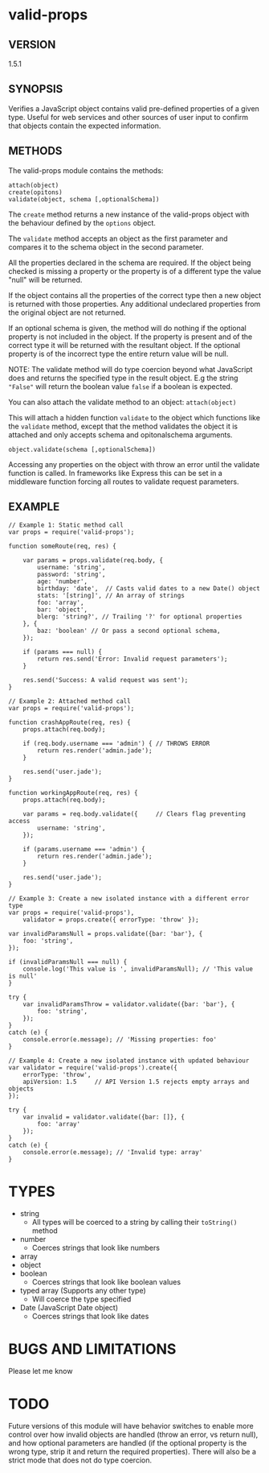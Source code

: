 valid-props
===========

## VERSION
1.5.1

## SYNOPSIS
Verifies a JavaScript object contains valid pre-defined properties of a given
type. Useful for web services and other sources of user input to confirm that
objects contain the expected information.

## METHODS
The valid-props module contains the methods:

    attach(object)
    create(opitons)
    validate(object, schema [,optionalSchema])

The `create` method returns a new instance of the valid-props object with
the behaviour defined by the `options` object.

The `validate` method accepts an object as the first parameter and compares it
to the schema object in the second parameter.

All the properties declared in the schema are required. If the object being
checked is missing a property or the property is of a different type the value
"null" will be returned.

If the object contains all the properties of the correct type then a new object
is returned with those properties. Any additional undeclared properties from
the original object are not returned.

If an optional schema is given, the method will do nothing if the optional
property is not included in the object. If the property is present and of the
correct type it will be returned with the resultant object. If the optional
property is of the incorrect type the entire return value will be null.

NOTE: The validate method will do type coercion beyond what JavaScript does and
returns the specified type in the result object. E.g the string `"False"` will
return the boolean value `false` if a boolean is expected.

You can also attach the validate method to an object:
`attach(object)`

This will attach a hidden function `validate` to the object which functions
like the `validate` method, except that the method validates the object it is
attached and only accepts schema and opitonalschema arguments.

`object.validate(schema [,optionalSchema])`

Accessing any properties on the object with throw an error until the validate
function is called. In frameworks like Express this can be set in a middleware
function forcing all routes to validate request parameters.

## EXAMPLE

    // Example 1: Static method call
    var props = require('valid-props');

    function someRoute(req, res) {

        var params = props.validate(req.body, {
            username: 'string',
            password: 'string',
            age: 'number',
            birthday: 'date',  // Casts valid dates to a new Date() object
            stats: '[string]', // An array of strings
            foo: 'array',
            bar: 'object',
            blerg: 'string?', // Trailing '?' for optional properties
        }, {
            baz: 'boolean' // Or pass a second optional schema,
        });

        if (params === null) {
            return res.send('Error: Invalid request parameters');
        }

        res.send('Success: A valid request was sent');
    }

    // Example 2: Attached method call
    var props = require('valid-props');

    function crashAppRoute(req, res) {
        props.attach(req.body);

        if (req.body.username === 'admin') { // THROWS ERROR
            return res.render('admin.jade');
        }

        res.send('user.jade');
    }

    function workingAppRoute(req, res) {
        props.attach(req.body);

        var params = req.body.validate({     // Clears flag preventing access
            username: 'string',
        });

        if (params.username === 'admin') {
            return res.render('admin.jade');
        }

        res.send('user.jade');
    }

    // Example 3: Create a new isolated instance with a different error type
    var props = require('valid-props'),
        validator = props.create({ errorType: 'throw' });

    var invalidParamsNull = props.validate({bar: 'bar'}, {
    	foo: 'string',
    });

    if (invalidParamsNull === null) {
        console.log('This value is ', invalidParamsNull); // 'This value is null'
    }

    try {
        var invalidParamsThrow = validator.validate({bar: 'bar'}, {
            foo: 'string',
        });
    }
    catch (e) {
        console.error(e.message); // 'Missing properties: foo'
    }

    // Example 4: Create a new isolated instance with updated behaviour
    var validator = require('valid-props').create({
        errorType: 'throw',
        apiVersion: 1.5     // API Version 1.5 rejects empty arrays and objects
    });

    try {
        var invalid = validator.validate({bar: []}, {
            foo: 'array'
        });
    }
    catch (e) {
        console.error(e.message); // 'Invalid type: array'
    }

# TYPES
- string
  - All types will be coerced to a string by calling their `toString()` method
- number
  - Coerces strings that look like numbers
- array
- object
- boolean
  - Coerces strings that look like boolean values
- typed array (Supports any other type)
  - Will coerce the type specified
- Date (JavaScript Date object)
  - Coerces strings that look like dates

# BUGS AND LIMITATIONS
Please let me know

# TODO
Future versions of this module will have behavior switches to enable more
control over how invalid objects are handled (throw an error, vs return null),
and how optional parameters are handled (if the optional property is the wrong
type, strip it and return the required properties). There will also be a strict
mode that does not do type coercion.
